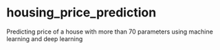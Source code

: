 # housing_price_prediction
Predicting price of a house with more than 70 parameters using machine learning and deep learning
